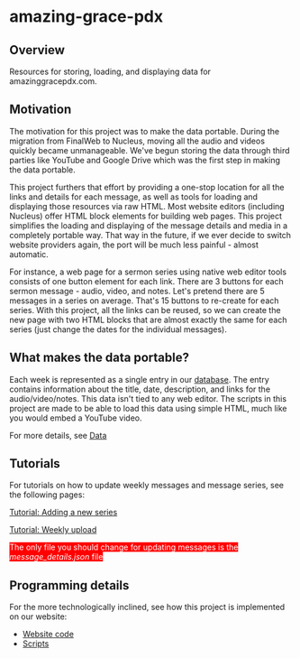 # amazing-grace-pdx

## Overview

Resources for storing, loading, and displaying data for amazinggracepdx.com. 

## Motivation

The motivation for this project was to make the data portable. During the migration from FinalWeb to Nucleus, moving all the audio and videos quickly became unmanageable. We've begun storing the data through third parties like YouTube and Google Drive which was the first step in making the data portable. 

This project furthers that effort by providing a one-stop location for all the links and details for each message, as well as tools for loading and displaying those resources via raw HTML. Most website editors (including Nucleus) offer HTML block elements for building web pages. This project simplifies the loading and displaying of the message details and media in a completely portable way. That way in the future, if we ever decide to switch website providers again, the port will be much less painful - almost automatic.

For instance, a web page for a sermon series using native web editor tools consists of one button element for each link. There are 3 buttons for each sermon message - audio, video, and notes. Let's pretend there are 5 messages in a series on average. That's 15 buttons to re-create for each series. With this project, all the links can be reused, so we can create the new page with two HTML blocks that are almost exactly the same for each series (just change the dates for the individual messages).

## What makes the data portable?

Each week is represented as a single entry in our [database](message_details.json). The entry contains information about the title, date, description, and links for the audio/video/notes. This data isn't tied to any web editor. The scripts in this project are made to be able to load this data using simple HTML, much like you would embed a YouTube video.

For more details, see [Data](tutorial/description-data.md)

## Tutorials

For tutorials on how to update weekly messages and message series, see the following pages:

[Tutorial: Adding a new series](tutorial/tutorial-adding-a-new-series.md)

[Tutorial: Weekly upload](tutorial/tutorial-weekly-upload.md)

<span style="background:red !important;color:white !important">The only file you should change for updating messages is the *message_details.json* file</span>


## Programming details

For the more technologically inclined, see how this project is implemented on our website:

* [Website code](tutorial/description-website-code.md)
* [Scripts](tutorial/description-scripts.md) 